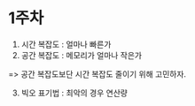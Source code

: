 # 1주차

1. 시간 복잡도 : 얼마나 빠른가
2. 공간 복잡도 : 메모리가 얼마나 작은가

=> 공간 복잡도보단 시간 복잡도 줄이기 위해 고민하자.

3. 빅오 표기법 : 최악의 경우 연산량
